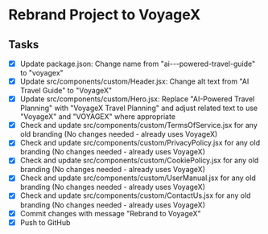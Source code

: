 # Rebrand Project to VoyageX

## Tasks
- [x] Update package.json: Change name from "ai---powered-travel-guide" to "voyagex"
- [x] Update src/components/custom/Header.jsx: Change alt text from "AI Travel Guide" to "VoyageX"
- [x] Update src/components/custom/Hero.jsx: Replace "AI-Powered Travel Planning" with "VoyageX Travel Planning" and adjust related text to use "VoyageX" and "VOYAGEX" where appropriate
- [x] Check and update src/components/custom/TermsOfService.jsx for any old branding (No changes needed - already uses VoyageX)
- [x] Check and update src/components/custom/PrivacyPolicy.jsx for any old branding (No changes needed - already uses VoyageX)
- [x] Check and update src/components/custom/CookiePolicy.jsx for any old branding (No changes needed - already uses VoyageX)
- [x] Check and update src/components/custom/UserManual.jsx for any old branding (No changes needed - already uses VoyageX)
- [x] Check and update src/components/custom/ContactUs.jsx for any old branding (No changes needed - already uses VoyageX)
- [x] Commit changes with message "Rebrand to VoyageX"
- [x] Push to GitHub
